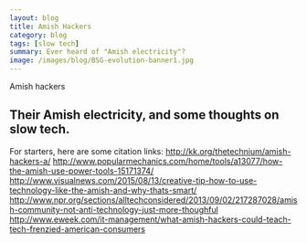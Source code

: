 ```yaml
---
layout: blog
title: Amish Hackers
category: blog
tags: [slow tech]  
summary: Ever heard of "Amish electricity"?
image: /images/blog/BSG-evolution-banner1.jpg
---
```


Amish hackers
###
Their Amish electricity, and some thoughts on slow tech.
---

For starters, here are some citation links:
http://kk.org/thetechnium/amish-hackers-a/
http://www.popularmechanics.com/home/tools/a13077/how-the-amish-use-power-tools-15171374/
http://www.visualnews.com/2015/08/13/creative-tip-how-to-use-technology-like-the-amish-and-why-thats-smart/ 
http://www.npr.org/sections/alltechconsidered/2013/09/02/217287028/amish-community-not-anti-technology-just-more-thoughful
http://www.eweek.com/it-management/what-amish-hackers-could-teach-tech-frenzied-american-consumers
